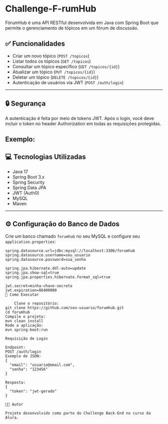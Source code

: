 # Challenge-F-rumHub
FórumHub é uma API RESTful desenvolvida em Java com Spring Boot que permite o gerenciamento de tópicos em um fórum de discussão.

## ✅ Funcionalidades

- Criar um novo tópico (`POST /topicos`)
- Listar todos os tópicos (`GET /topicos`)
- Consultar um tópico específico (`GET /topicos/{id}`)
- Atualizar um tópico (`PUT /topicos/{id}`)
- Deletar um tópico (`DELETE /topicos/{id}`)
- Autenticação de usuários via JWT (`POST /auth/login`)

---

## 🔒 Segurança

A autenticação é feita por meio de tokens JWT. Após o login, você deve incluir o token no header Authorization em todas as requisições protegidas.

**Exemplo:**
---

## 💻 Tecnologias Utilizadas

- Java 17
- Spring Boot 3.x
- Spring Security
- Spring Data JPA
- JWT (Auth0)
- MySQL
- Maven

---

## ⚙️ Configuração do Banco de Dados

Crie um banco chamado `forumhub` no seu MySQL e configure seu `application.properties`:

```properties
spring.datasource.url=jdbc:mysql://localhost:3306/forumhub
spring.datasource.username=seu_usuario
spring.datasource.password=sua_senha

spring.jpa.hibernate.ddl-auto=update
spring.jpa.show-sql=true
spring.jpa.properties.hibernate.format_sql=true

jwt.secret=minha-chave-secreta
jwt.expiration=86400000
🚀 Como Executar

    Clone o repositório:
git clone https://github.com/seu-usuario/forumhub.git
cd forumhub
Compile o projeto:
mvn clean install
Rode a aplicação:
mvn spring-boot:run

Requisição de Login

Endpoint:
POST /auth/login
Exemplo de JSON:
{
  "email": "usuario@email.com",
  "senha": "123456"
}

Resposta:
{
  "token": "jwt-gerado"
}

🧑‍💻 Autor

Projeto desenvolvido como parte do Challenge Back-End no curso da Alura.
